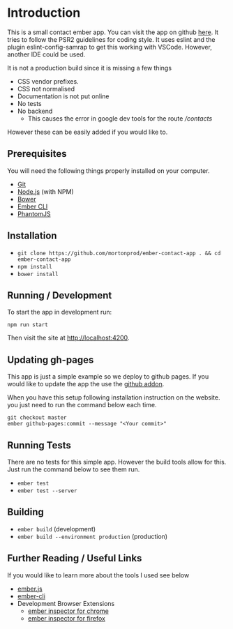 # Introduction

This is a small contact ember app. You can visit the app on github [here](https://mortonprod.github.io/ember-contact-app/). It tries to follow the PSR2 guidelines for coding style. It uses eslint and the plugin eslint-config-samrap to get this working with VSCode. However, another IDE could be used.

It is not a production build since it is missing a few things

* CSS vendor prefixes.
* CSS not normalised
* Documentation is not put online
* No tests
* No backend 
  * This causes the error in google dev tools for the route */contacts* 

However these can be easily added if you would like to.

## Prerequisites

You will need the following things properly installed on your computer.

* [Git](http://git-scm.com/)
* [Node.js](http://nodejs.org/) (with NPM)
* [Bower](http://bower.io/)
* [Ember CLI](http://ember-cli.com/)
* [PhantomJS](http://phantomjs.org/)

## Installation

* `git clone https://github.com/mortonprod/ember-contact-app . && cd ember-contact-app`
* `npm install`
* `bower install`

## Running / Development

To start the app in development run:
```
npm run start
```
Then visit the site at [http://localhost:4200](http://localhost:4200).

## Updating gh-pages

This app is just a simple example so we deploy to github pages. If you would like to update the app the use the  [github addon](https://github.com/poetic/ember-cli-github-pages). 

When you have this setup following installation instruction on the website. you just need to run the command below each time.
```
git checkout master
ember github-pages:commit --message "<Your commit>"
```

## Running Tests

There are no tests for this simple app. However the build tools allow for this. Just run the command below to see them run.

* `ember test`
* `ember test --server`

## Building

* `ember build` (development)
* `ember build --environment production` (production)

## Further Reading / Useful Links

If you would like to learn more about the tools I used see below

* [ember.js](http://emberjs.com/)
* [ember-cli](http://ember-cli.com/)
* Development Browser Extensions
  * [ember inspector for chrome](https://chrome.google.com/webstore/detail/ember-inspector/bmdblncegkenkacieihfhpjfppoconhi)
  * [ember inspector for firefox](https://addons.mozilla.org/en-US/firefox/addon/ember-inspector/)

